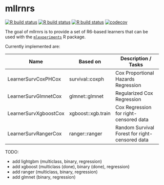 # mllrnrs

<!-- badges: start -->
[![R build status](https://github.com/kapsner/mllrnrs/workflows/R%20CMD%20Check%20via%20{tic}/badge.svg)](https://github.com/kapsner/mllrnrs/actions)
[![R build status](https://github.com/kapsner/mllrnrs/workflows/lint/badge.svg)](https://github.com/kapsner/mllrnrs/actions)
[![R build status](https://github.com/kapsner/mllrnrs/workflows/test-coverage/badge.svg)](https://github.com/kapsner/mllrnrs/actions)
[![codecov](https://codecov.io/gh/kapsner/mllrnrs/branch/main/graph/badge.svg)](https://app.codecov.io/gh/kapsner/mllrnrs)
<!-- badges: end -->

The goal of mllrnrs is to provide a set of R6-based learners that can be used with the [`mlexperiments`](https://github.com/kapsner/mlexperiments) R package.

Currently implemented are:

| Name | Based on | Description / Tasks |
| ---- | -------- | ------------------- |
| LearnerSurvCoxPHCox | survival::coxph | Cox Proportional Hazards Regression |
| LearnerSurvGlmnetCox | glmnet::glmnet | Regularized Cox Regression |
| LearnerSurvXgboostCox | xgboost::xgb.train | Cox Regression for right-censored data |
| LearnerSurvRangerCox | ranger::ranger | Random Survival Forest for right-censored data |

TODO:
- add lightgbm (multiclass, binary, regression)
- add xgboost (multiclass (done), binary (done), regression)
- add ranger (multiclass, binary, regression)
- add glmnet (binary, regression)

